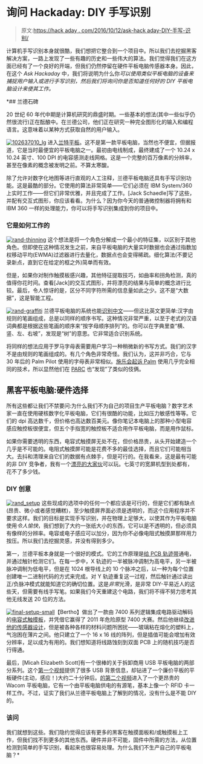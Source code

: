 # 询问 Hackaday: DIY 手写识别

> 原文:[https://hack aday . com/2016/10/12/ask-hack aday-DIY-手写-识别/](https://hackaday.com/2016/10/12/ask-hackaday-diy-handwriting-recognition/)

计算机手写识别本身就很酷，我们想把它整合到一个项目中。所以我们去挖掘黑客解决方案，一路上发现了一些有趣的历史和一些伟大的算法。我们觉得我们在这方面已经有了一个良好的开端，但我们仍然停留在硬件平板电脑传感器本身。因此，在这个 *Ask Hackaday* 中，我们将说明为什么你*可以使用类似平板电脑的设备来捕捉用户输入或进行手写识别，然后我们将询问你是否知道任何好的 DIY 平板电脑设计来使其工作。*

 *## 兰德石碑

20 世纪 60 年代中期是计算机研究的鼎盛时期。一些基本的想法(其中一些似乎仍然很流行)正在酝酿中。在兰德公司，他们正在研究一种完全图形化的输入和编程语言。这意味着以某种方式获取自然的用户输入。

[![102637010_lg](../Images/bda175d8da7f7d4d0c5840bf64683995.png)](https://hackaday.com/wp-content/uploads/2016/10/102637010_lg.jpg) 进入[兰特平板](https://en.wikipedia.org/wiki/RAND_Tablet)。这不是第一款平板电脑，当然也不便宜，但据报道，它是当时最便宜的平板电脑之一。最初由电线制成，最终建成了一个 10.24 x 10.24 英寸、100 DPI 的电容感测走线网格。这是一个完整的百万像素的分辨率，甚至在像素的概念被发明之前。不算太寒酸。

除了允许对数字化地图等进行直观的人工注释，兰德平板电脑还具有手写识别功能。这是最酷的部分。它使用的算法非常简单——它们必须在 IBM System/360 上实时工作——但它们非常优雅，并且完成了工作。[Jack Schaedle]写了这些，并配有交互式图形，你应该看看。为什么？因为你今天的普通微控制器将拥有和 IBM 360 一样的处理能力，你可以将手写识别集成到你的项目中。

### 它是如何工作的

[![rand-thinning](../Images/f29c7c2c63986b6313acc1ff519c15f7.png)](https://hackaday.com/wp-content/uploads/2016/10/rand-thinning.png) 这个想法是将一个角色分解成一个最小的特征集，以区别于其他角色。但即使在这种情况发生之前，来自平板电脑的大量实时数据也会通过指数加权移动平均(EWMA)过滤器进行去量化，数据点也会变得稀疏。细化算法(不要记录新点，直到它在给定的框之外)简单而有效。

但是，如果你对制作触摸板感兴趣，其他特征提取技巧，如曲率和拐角检测，真的值得你花时间。查看[Jack]的交互式图形，并将漂亮的结果与简单的概念进行比较。最后，令人惊讶的是，区分不同字符所需的信息量如此之少。这不是“大数据”，这是智能工程。

[![rand-graffiti](../Images/b26b15ac91d85b4eceefd41fc8acc0df.png)](https://hackaday.com/wp-content/uploads/2016/10/rand-graffiti.png) 兰德平板电脑的系统也能[识别中文](http://www.rand.org/pubs/papers/P3568.html)——但这比英文更简单:汉字由规则的笔画组成，总是以同样的顺序书写。这种情况非常严重，以至于老式的汉语词典都是根据这些笔画的顺序来“按字母顺序排列”的。你可以在字典里查“横、竖、左、右坡”，发现是“树”的意思。它非常适合识别系统。

将同样的想法应用于罗马字母表需要用户学习一种稍微新的书写方式。我们的汉字不是由规则的笔画组成的。有几个角色非常奇怪。我们认为，这并非巧合，它与 30 年后的 Palm Pilot 使用的字母表非常相似。[施乐会起诉 Palm](http://www.theregister.co.uk/2004/05/24/palm_vs_xerox/) 使用几乎完全相同的技术，所以显然他们在 [PARC](https://en.wikipedia.org/wiki/Xerox_PARC) 也“发现”了类似的伎俩。

## 黑客平板电脑:硬件选择

所有这些都让我们不禁要问:为什么我们不为自己的项目生产平板电脑？数字艺术家一直在使用硬核数字化平板电脑，它们有很酷的功能，比如压力敏感性等等。它们的 dpi 高达数千，但价格也高达数百美元。像你笔记本电脑上的那种小型电容感应触控板很便宜，但五个手指宽的触控板不适合用作平板电脑，而是用作鼠标。

如果你需要透明的东西，电容式触摸屏无处不在，但价格昂贵，从头开始建造一个几乎是不可能的。电阻式触摸屏可能是花费不多的最佳选择，而且它们可能相当大。去抖和清理来自它们的数据有点棘手，但是可行的。在我看来，这是最有可能的非 DIY 竞争者，我有一个[漂亮的大家伙](http://www.pollin.de/shop/dt/NDU4ODc4OTk-/Bauelemente_Bauteile/Aktive_Bauelemente/Displays/Touchscreen_FUJITSU_N010_0554_X122_01.html)可以玩。七英寸的宽屏机型到处都有，花不了多少钱。

### DIY 创意

[![rand_setup](../Images/131678cd53d87b0fbb5e5d591a8bdb64.png)](https://hackaday.com/wp-content/uploads/2016/10/rand_setup.png) 这些现成的选项中的任何一个都应该是可行的，但是它们都有缺点(昂贵、微小或者感觉糟糕)，至少触摸屏界面必须是透明的，而这个应用程序并不要求这样。我们的目标是实现手写识别，并在物理上足够大，以使其作为平板电脑使用*令人愉快*，我们想到了大约一张纸大小的东西，它可以是不透明的，但必须具有像样的分辨率。电容或电子感应可以加分，因为你不必像电阻式触摸屏那样用力按压。所以我们去挖掘灵感，并没有得到多少。

第一，兰德平板本身就是一个很好的模式。它的工作原理是[给 PCB 轨迹带](http://www.rand.org/pubs/research_memoranda/RM4122.html)通电，并通过触针检测它们。在每一步中，X 轨迹的一半被脉冲调制为高电平，另一半被脉冲调制为低电平，但是在 1024 根导线上的 10 个脉冲之后，以一种为每个位置创建唯一二进制代码的方式来完成。对 Y 轨迹重复这一过程，然后触针通过读出正/负脉冲模式就能知道它的确切位置。这是*非常*光滑，是非常 DIY-平易近人的这些天，但需要有线手写笔。如果我们今天重建这个电路，我们将不得不努力思考其他无线发送 20 位的方法。

[![final-setup-small](../Images/f90e132a20788cc969f3ecb2d0761e8b.png)](https://hackaday.com/wp-content/uploads/2016/10/final-setup-small.jpg)【Bertho】做出了一款由 7400 系列逻辑集成电路驱动解码的[电容式触摸板](http://www.vagrearg.org/content/capsens1)，并凭借它赢得了 2011 年危险原型 7400 大赛。然后他继续[改进他的传感器设计](http://www.vagrearg.org/content/capsens2)，但是被各种各样的材料问题所困扰——玻璃粘在熔化的塑料上，气泡困在薄片之间。他只建立了一个 16 x 16 线的阵列，但是插值可能会增加有效分辨率，足以成为有用的。我们想知道将线路蚀刻到双面 PCB 上的随机技巧是否行得通。

最后，[Micah Elizabeth Scott]有一个很棒的关于拆卸商用 USB 平板电脑的两部分系列。这个[第一个视频](http://scanlime.org/2016/08/scanlime012-graphics-tablet-primer-for-hackers/)提供了很多 USB 背景信息，却钻进了一个廉价平板的平板硬件(主动，感应！)大约二十分钟后。[的第二个视频](http://scanlime.org/2016/08/scanlime013-wacom-teardown-and-schematic/)进入了一个更昂贵的 Wacom 平板电脑，它有一个由平板电脑供电的有源笔，基本上像一个 RFID 卡一样工作。不过，证实了我们从兰德平板电脑上了解到的情况，没有什么是不能 DIY 的。

### 该问

我们就想到这些。我们隐约觉得应该有更多的黑客在触摸面板和/或触摸板上工作，但我们找不到更多的其他东西。硬件并非不可能，固件中所需的方法，从位置检测到简单的手写识别，看起来也很容易处理。为什么我们不生产自己的平板电脑？*